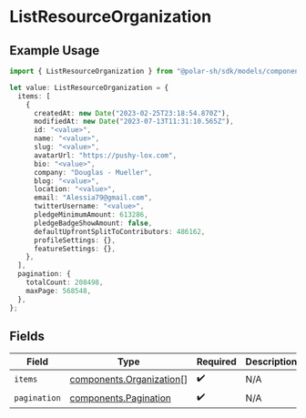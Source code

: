 # ListResourceOrganization

## Example Usage

```typescript
import { ListResourceOrganization } from "@polar-sh/sdk/models/components";

let value: ListResourceOrganization = {
  items: [
    {
      createdAt: new Date("2023-02-25T23:18:54.870Z"),
      modifiedAt: new Date("2023-07-13T11:31:10.565Z"),
      id: "<value>",
      name: "<value>",
      slug: "<value>",
      avatarUrl: "https://pushy-lox.com",
      bio: "<value>",
      company: "Douglas - Mueller",
      blog: "<value>",
      location: "<value>",
      email: "Alessia79@gmail.com",
      twitterUsername: "<value>",
      pledgeMinimumAmount: 613286,
      pledgeBadgeShowAmount: false,
      defaultUpfrontSplitToContributors: 486162,
      profileSettings: {},
      featureSettings: {},
    },
  ],
  pagination: {
    totalCount: 208498,
    maxPage: 568548,
  },
};
```

## Fields

| Field                                                                | Type                                                                 | Required                                                             | Description                                                          |
| -------------------------------------------------------------------- | -------------------------------------------------------------------- | -------------------------------------------------------------------- | -------------------------------------------------------------------- |
| `items`                                                              | [components.Organization](../../models/components/organization.md)[] | :heavy_check_mark:                                                   | N/A                                                                  |
| `pagination`                                                         | [components.Pagination](../../models/components/pagination.md)       | :heavy_check_mark:                                                   | N/A                                                                  |